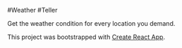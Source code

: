 #Weather #Teller

Get the weather condition for every location you demand.










This project was bootstrapped with [Create React App](https://github.com/facebook/create-react-app).

